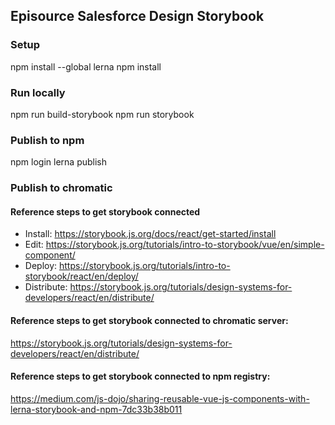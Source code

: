## Episource Salesforce Design Storybook
### Setup
npm install --global lerna
npm install

### Run locally
npm run build-storybook
npm run storybook

### Publish to npm
npm login
lerna publish

### Publish to chromatic



#### Reference steps to get storybook connected
* Install: https://storybook.js.org/docs/react/get-started/install
* Edit: https://storybook.js.org/tutorials/intro-to-storybook/vue/en/simple-component/
* Deploy: https://storybook.js.org/tutorials/intro-to-storybook/react/en/deploy/
* Distribute: https://storybook.js.org/tutorials/design-systems-for-developers/react/en/distribute/

#### Reference steps to get storybook connected to chromatic server:
https://storybook.js.org/tutorials/design-systems-for-developers/react/en/distribute/

#### Reference steps to get storybook connected to npm registry:
https://medium.com/js-dojo/sharing-reusable-vue-js-components-with-lerna-storybook-and-npm-7dc33b38b011